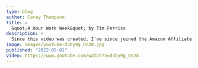 ```yaml
---
type: blog
author: Corey Thompson
title: >
  &quot;4 Hour Work Week&quot; by Tim Ferriss
description: >
  Since this video was created, I've since joined the Amazon Affiliate program. "4 Hour Work Week" by Tim Ferriss: ...
image: images/youtube-d3by9g_Qn28.jpg
published: "2022-05-01"
video: https://www.youtube.com/watch?v=d3by9g_Qn28
---
```

